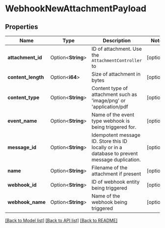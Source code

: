 # WebhookNewAttachmentPayload

## Properties

| Name               | Type               | Description                                                                                   | Notes      |
| ------------------ | ------------------ | --------------------------------------------------------------------------------------------- | ---------- |
| **attachment_id**  | Option<**String**> | ID of attachment. Use the `AttachmentController` to                                           | [optional] |
| **content_length** | Option<**i64**>    | Size of attachment in bytes                                                                   | [optional] |
| **content_type**   | Option<**String**> | Content type of attachment such as 'image/png' or 'application/pdf                            | [optional] |
| **event_name**     | Option<**String**> | Name of the event type webhook is being triggered for.                                        | [optional] |
| **message_id**     | Option<**String**> | Idempotent message ID. Store this ID locally or in a database to prevent message duplication. | [optional] |
| **name**           | Option<**String**> | Filename of the attachment if present                                                         | [optional] |
| **webhook_id**     | Option<**String**> | ID of webhook entity being triggered                                                          | [optional] |
| **webhook_name**   | Option<**String**> | Name of the webhook being triggered                                                           | [optional] |

[[Back to Model list]](../README#documentation-for-models) [[Back to API list]](../README#documentation-for-api-endpoints) [[Back to README]](../README)
